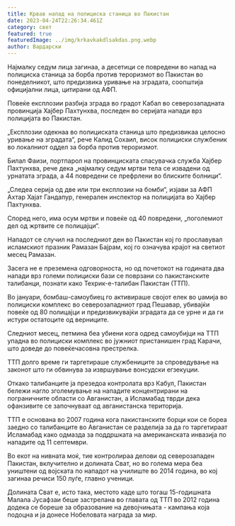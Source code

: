 ```yaml
---
title: Крвав напад на полициска станица во Пакистан
date: 2023-04-24T22:26:34.461Z
category: свет
featured: true
featuredImage: ../img/krkavkakdlsakdas.png.webp
author: Вардарски
---
```


Најмалку седум лица загинаа, а десетици се повредени во напад на полициска станица за борба против тероризмот во Пакистан во понеделникот, што предизвика уривање на зградата, соопштија официјални лица, цитирани од АФП.

Повеќе експлозии разбија зграда во градот Кабал во северозападната провинција Хајбер Пахтунхва, последен во серијата напади врз полицијата во Пакистан.

„Експлозии одекнаа во полициската станица што предизвикаа целосно уривање на зградата“, рече Калид Сохаил, висок полициски службеник во локалниот оддел за борба против тероризмот.

Билал Фаизи, портпарол на провинциската спасувачка служба Хајбер Пахтунхва, рече дека „најмалку седум мртви тела се извадени од урнатата зграда, а 44 повредени се префрлени во блиските болници“.

„Следеа серија од две или три експлозии на бомби“, изјави за АФП Ахтар Хајат Гандапур, генерален инспектор на полицијата во Хајбер Пахтунхва.

Според него, има осум мртви и повеќе од 40 повредени, „поголемиот дел од жртвите се полицајци“.

Нападот се случил на последниот ден во Пакистан кој го прославувал исламскиот празник Рамазан Бајрам, кој го означува крајот на светиот месец Рамазан.

Засега не е преземена одговорноста, но од почетокот на годината два напади врз големи полициски бази се поврзани со пакистанските талибанци, познати како Техрик-е-талибан Пакистан (ТТП).

Во јануари, бомбаш-самоубиец го активираше својот елек во џамија во полициски комплекс во северозападниот град Пешавар, убивајќи повеќе од 80 полицајци и предизвикувајќи зградата да се урне и да ги истури остатоците од верниците.

Следниот месец, петмина беа убиени кога одред самоубијци на ТТП упадна во полициски комплекс во јужниот пристанишен град Карачи, што доведе до повеќечасовна престрелка.

ТТП долго време ги таргетираше службениците за спроведување на законот што ги обвинува за извршување вонсудски егзекуции.

Откако талибанците ја презедоа контролата врз Кабул, Пакистан бележи нагло зголемување на нападите концентрирани на пограничните области со Авганистан, а Исламабад тврди дека офанзивите се започнуваат од авганистанска територија.

ТТП е основана во 2007 година кога пакистанските борци кои се бореа заедно со талибанците во Авганистан се разделија за да го таргетираат Исламабад како одмазда за поддршката на американската инвазија по нападите од 11 септември.

Во екот на нивната моќ, тие контролираа делови од северозападен Пакистан, вклучително и долината Сват, но во голема мера беа уништени од војската по нападот на училиште во 2014 година, во кој загинаа речиси 150 луѓе, главно ученици.

Долината Сват е, исто така, местото каде што тогаш 15-годишната Малала Јусафзаи беше застрелана во главата од ТТП во 2012 година додека се бореше за образование на девојчињата - кампања која подоцна и ја донесе Нобеловата награда за мир.
